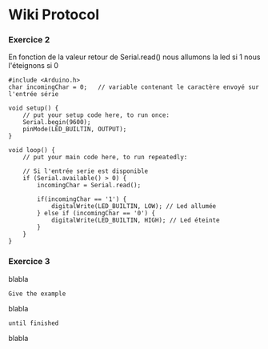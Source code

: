 # Wiki Protocol


### Exercice 2

En fonction de la valeur retour de Serial.read() nous allumons la led si 1 nous l'éteignons si 0 

```
#include <Arduino.h>
char incomingChar = 0;   // variable contenant le caractère envoyé sur l'entrée série

void setup() {
    // put your setup code here, to run once:
    Serial.begin(9600);
    pinMode(LED_BUILTIN, OUTPUT);
}

void loop() {
    // put your main code here, to run repeatedly:

    // Si l'entrée serie est disponible
    if (Serial.available() > 0) {
        incomingChar = Serial.read();
        
        if(incomingChar == '1') {
            digitalWrite(LED_BUILTIN, LOW); // Led allumée
        } else if (incomingChar == '0') {
            digitalWrite(LED_BUILTIN, HIGH); // Led éteinte
        }
    }
}

```

### Exercice 3 

blabla

```
Give the example
```

blabla
```
until finished
```


blabla
